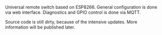 Universal remote switch based on ESP8266.
General configuration is done via web interface. Diagnostics and GPIO control is done via MQTT.

Source code is still dirty, because of the intensive updates.
More information will be published later.
